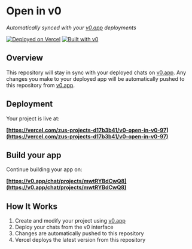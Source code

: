 # Open in v0

*Automatically synced with your [v0.app](https://v0.app) deployments*

[![Deployed on Vercel](https://img.shields.io/badge/Deployed%20on-Vercel-black?style=for-the-badge&logo=vercel)](https://vercel.com/zus-projects-d17b3b41/v0-open-in-v0-97)
[![Built with v0](https://img.shields.io/badge/Built%20with-v0.app-black?style=for-the-badge)](https://v0.app/chat/projects/mwtRYBdCwQ8)

## Overview

This repository will stay in sync with your deployed chats on [v0.app](https://v0.app).
Any changes you make to your deployed app will be automatically pushed to this repository from [v0.app](https://v0.app).

## Deployment

Your project is live at:

**[https://vercel.com/zus-projects-d17b3b41/v0-open-in-v0-97](https://vercel.com/zus-projects-d17b3b41/v0-open-in-v0-97)**

## Build your app

Continue building your app on:

**[https://v0.app/chat/projects/mwtRYBdCwQ8](https://v0.app/chat/projects/mwtRYBdCwQ8)**

## How It Works

1. Create and modify your project using [v0.app](https://v0.app)
2. Deploy your chats from the v0 interface
3. Changes are automatically pushed to this repository
4. Vercel deploys the latest version from this repository